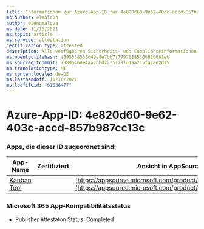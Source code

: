 ```yaml
---
title: Informationen zur Azure-App-ID für 4e820d60-9e62-403c-accd-857b987cc13c
ms.author: elmalova
author: elenamalova
ms.date: 11/16/2021
ms.topic: article
ms.service: attestation
certification_type: attested
description: Alle verfügbaren Sicherheits- und Complianceinformationen für 4e820d60-9e62-403c-accd-857b987cc13c.
ms.openlocfilehash: f895538536d49e8e7bb7f77976185306816081eb
ms.sourcegitcommit: 7989546de4aa2bbd2a751281d1aa215facae2d15
ms.translationtype: MT
ms.contentlocale: de-DE
ms.lasthandoff: 11/16/2021
ms.locfileid: "61038477"
---
```

# <a name="azure-app-id-4e820d60-9e62-403c-accd-857b987cc13c"></a>Azure-App-ID: 4e820d60-9e62-403c-accd-857b987cc13c


### <a name="apps-associated-with-this-id"></a>Apps, die dieser ID zugeordnet sind:
| **App-Name** | **Zertifiziert** | **Ansicht in AppSource** |
|--------------|---------------|-----------------------|
| [Kanban Tool](https://docs.microsoft.com/microsoft-365-app-certification/forward/WA200002121) |  | [https://appsource.microsoft.com/product/office/WA200002121](https://appsource.microsoft.com/product/office/WA200002121) |

### <a name="microsoft-365-app-compliance-status"></a>Microsoft 365 App-Kompatibilitätsstatus
- Publisher Attestaton Status: Completed
